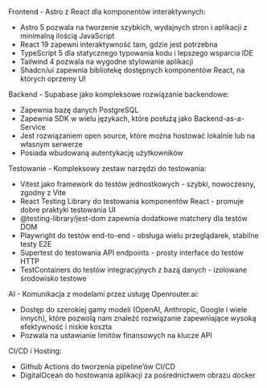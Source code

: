 Frontend - Astro z React dla komponentów interaktywnych:

- Astro 5 pozwala na tworzenie szybkich, wydajnych stron i aplikacji z minimalną ilością JavaScript
- React 19 zapewni interaktywność tam, gdzie jest potrzebna
- TypeScript 5 dla statycznego typowania kodu i lepszego wsparcia IDE
- Tailwind 4 pozwala na wygodne stylowanie aplikacji
- Shadcn/ui zapewnia bibliotekę dostępnych komponentów React, na których oprzemy UI

Backend - Supabase jako kompleksowe rozwiązanie backendowe:

- Zapewnia bazę danych PostgreSQL
- Zapewnia SDK w wielu językach, które posłużą jako Backend-as-a-Service
- Jest rozwiązaniem open source, które można hostować lokalnie lub na własnym serwerze
- Posiada wbudowaną autentykację użytkowników

Testowanie - Kompleksowy zestaw narzędzi do testowania:

- Vitest jako framework do testów jednostkowych - szybki, nowoczesny, zgodny z Vite
- React Testing Library do testowania komponentów React - promuje dobre praktyki testowania UI
- @testing-library/jest-dom zapewnia dodatkowe matchery dla testów DOM
- Playwright do testów end-to-end - obsługa wielu przeglądarek, stabilne testy E2E
- Supertest do testowania API endpoints - prosty interface do testów HTTP
- TestContainers do testów integracyjnych z bazą danych - izolowane środowisko testowe

AI - Komunikacja z modelami przez usługę Openrouter.ai:

- Dostęp do szerokiej gamy modeli (OpenAI, Anthropic, Google i wiele innych), które pozwolą nam znaleźć rozwiązanie zapewniające wysoką efektywność i niskie koszta
- Pozwala na ustawianie limitów finansowych na klucze API

CI/CD i Hosting:

- Github Actions do tworzenia pipeline’ów CI/CD
- DigitalOcean do hostowania aplikacji za pośrednictwem obrazu docker
